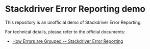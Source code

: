 # Stackdriver Error Reporting demo

This repository is an unofficial demo of Stackdriver Error Reporting.

For technical details, please refer to the official documents:
* [How Errors are Grouped -- Stackdriver Error Reporting](https:#cloud.google.com/error-reporting/docs/grouping-errors)
